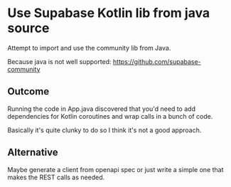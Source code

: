 
# Use Supabase Kotlin lib from java source

Attempt to import and use the community lib from Java.

Because java is not well supported: https://github.com/supabase-community

## Outcome

Running the code in App.java discovered that you'd need to add dependencies for Kotlin coroutines and wrap calls in a bunch of code.

Basically it's quite clunky to do so I think it's not a good approach.

## Alternative

Maybe generate a client from openapi spec or just write a simple one that makes the REST calls as needed.